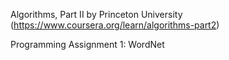 Algorithms, Part II by Princeton University (https://www.coursera.org/learn/algorithms-part2)

Programming Assignment 1: WordNet
